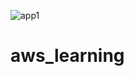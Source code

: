 ![app1](https://user-images.githubusercontent.com/82867020/115841009-f7a7ea00-a439-11eb-9d5f-2b71c31717f8.png)
# aws_learning
